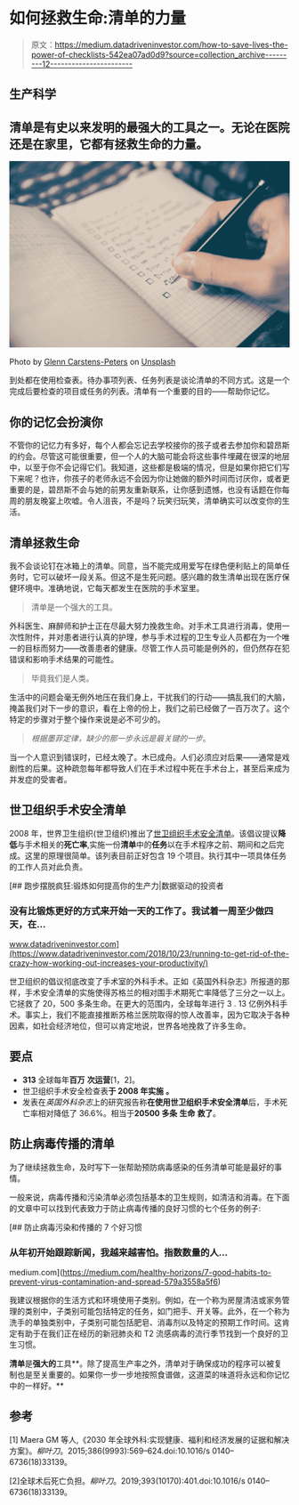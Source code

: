 # 如何拯救生命:清单的力量

> 原文：<https://medium.datadriveninvestor.com/how-to-save-lives-the-power-of-checklists-542ea07ad0d9?source=collection_archive---------12----------------------->

## 生产科学

## 清单是有史以来发明的最强大的工具之一。无论在医院还是在家里，它都有拯救生命的力量。

![](img/fa110cb347de74ac19c8b6c364b5e8c9.png)

Photo by [Glenn Carstens-Peters](https://unsplash.com/@glenncarstenspeters?utm_source=medium&utm_medium=referral) on [Unsplash](https://unsplash.com?utm_source=medium&utm_medium=referral)

到处都在使用检查表。待办事项列表、任务列表是谈论清单的不同方式。这是一个完成后要检查的项目或任务的列表。清单有一个重要的目的——帮助你记忆。

## 你的记忆会扮演你

不管你的记忆力有多好，每个人都会忘记去学校接你的孩子或者去参加你和碧昂斯的约会。尽管这可能很重要，但一个人的大脑可能会将这些事件埋藏在很深的地层中，以至于你不会记得它们。我知道，这些都是极端的情况，但是如果你把它们写下来呢？也许，你孩子的老师永远不会因为你让她做的额外时间而讨厌你，或者更重要的是，碧昂斯不会与她的前男友重新联系，让你感到遗憾，也没有话题在你每周的朋友晚宴上吹嘘。令人沮丧，不是吗？玩笑归玩笑，清单确实可以改变你的生活。

## 清单拯救生命

我不会谈论钉在冰箱上的清单。同意，当不能完成用爱写在绿色便利贴上的简单任务时，它可以破坏一段关系。但这不是生死问题。感兴趣的救生清单出现在医疗保健环境中。准确地说，它每天都发生在医院的手术室里。

> 清单是一个强大的工具。

外科医生、麻醉师和护士正在尽最大努力挽救生命。对手术工具进行消毒，使用一次性附件，并对患者进行认真的护理，参与手术过程的卫生专业人员都在为一个唯一的目标而努力——改善患者的健康。尽管工作人员可能是例外的，但仍然存在犯错误和影响手术结果的可能性。

> 毕竟我们是人类。

生活中的问题会毫无例外地压在我们身上，干扰我们的行动——搞乱我们的大脑，掩盖我们对下一步的意识，看在上帝的份上，我们之前已经做了一百万次了。这个特定的步骤对于整个操作来说是必不可少的。

> *根据墨菲定律，缺少的那一步永远是最关键的一步*。

当一个人意识到错误时，已经太晚了。木已成舟。人们必须应对后果——通常是戏剧性的后果。这种疏忽每年都导致人们在手术过程中死在手术台上，甚至后来成为并发症的受害者。

## 世卫组织手术安全清单

2008 年，世界卫生组织(世卫组织)推出了[世卫组织手术安全清单](https://www.who.int/patientsafety/safesurgery/checklist/en/)。该倡议提议**降低**与手术相关的**死亡率**,实施一份**清单**中的**任务**以在手术程序之前、期间和之后完成。这里的原理很简单。该列表目前正好包含 19 个项目。执行其中一项具体任务的工作人员对此负责。

[](https://www.datadriveninvestor.com/2018/10/23/running-to-get-rid-of-the-crazy-how-working-out-increases-your-productivity/) [## 跑步摆脱疯狂:锻炼如何提高你的生产力|数据驱动的投资者

### 没有比锻炼更好的方式来开始一天的工作了。我试着一周至少做四天，在…

www.datadriveninvestor.com](https://www.datadriveninvestor.com/2018/10/23/running-to-get-rid-of-the-crazy-how-working-out-increases-your-productivity/) 

世卫组织的倡议彻底改变了手术室的外科手术。正如《英国外科杂志》所报道的那样，手术安全清单的实施使得苏格兰的相对围手术期死亡率降低了三分之一以上。它拯救了 20，500 多条生命。在更大的范围内，全球每年进行 3 . 13 亿例外科手术。事实上，我们不能直接推断苏格兰医院取得的惊人改善率，因为它取决于各种因素，如社会经济地位，但可以肯定地说，世界各地挽救了许多生命。

## 要点

*   **313** 全球每年**百万** **次运营**[1，2]。
*   世卫组织手术安全检查表**于 2008 年实施** **。**
*   发表在*英国外科杂志*上的研究报告称**在使用世卫组织手术安全清单**后，手术死亡率相对降低了 36.6%。相当于**20500 多条** **生命** **救了**。

## 防止病毒传播的清单

为了继续拯救生命，及时写下一张帮助预防病毒感染的任务清单可能是最好的事情。

一般来说，病毒传播和污染清单必须包括基本的卫生规则，如清洁和消毒。在下面的文章中可以找到代表致力于防止病毒传播的良好习惯的七个任务的例子:

[](https://medium.com/healthy-horizons/7-good-habits-to-prevent-virus-contamination-and-spread-579a3558a5f6) [## 防止病毒污染和传播的 7 个好习惯

### 从年初开始跟踪新闻，我越来越害怕。指数数量的人…

medium.com](https://medium.com/healthy-horizons/7-good-habits-to-prevent-virus-contamination-and-spread-579a3558a5f6) 

我建议根据你的生活方式和环境使用子类别。例如，在一个称为房屋清洁或家务管理的类别中，子类别可能包括特定的任务，如门把手、开关等。此外，在一个称为洗手的单独类别中，子类别可能包括肥皂、消毒剂以及特定的预期工作时间。这肯定有助于在我们正在经历的新冠肺炎和 T2 流感病毒的流行季节找到一个良好的卫生习惯。

**清单**是**强大的**工具**。除了提高生产率之外，清单对于确保成功的程序可以被复制也是至关重要的。如果你一步一步地按照食谱做，这道菜的味道将永远和你记忆中的一样好。**

## 参考

[1] Maera GM 等人,《2030 年全球外科:实现健康、福利和经济发展的证据和解决方案》。*柳叶刀*。2015;386(9993):569–624.doi:10.1016/s 0140–6736(18)33139。

[2]全球术后死亡负担。*柳叶刀*。2019;393(10170):401.doi:10.1016/s 0140–6736(18)33139。